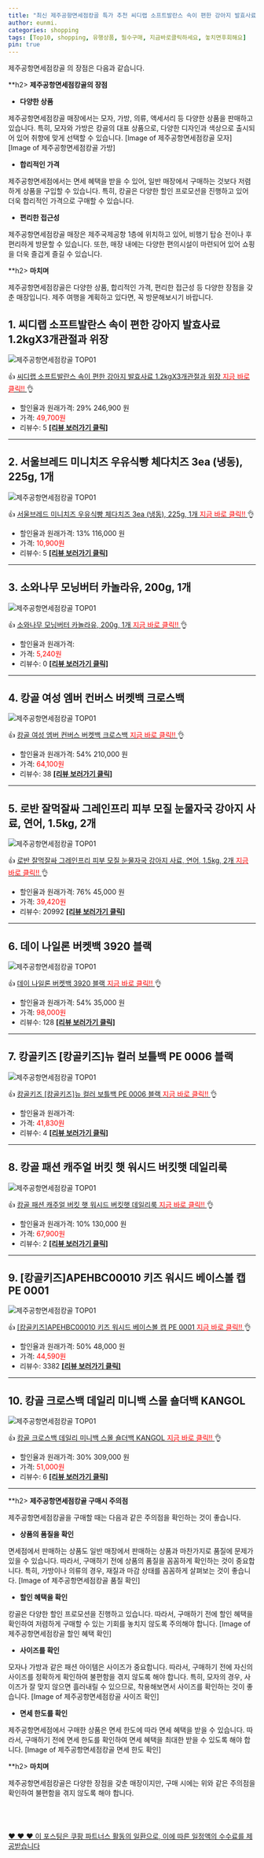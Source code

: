 ```yaml
---
title: "최신 제주공항면세점캉골 특가 추천 씨디랩 소프트발란스 속이 편한 강아지 발효사료 1.2kgX3개관절과 위장 비교 장점"
author: eunmi.
categories: shopping
tags: [Top10, shopping, 유행상품, 필수구매, 지금바로클릭하세요, 놓치면후회해요]
pin: true
---
```

제주공항면세점캉골 의 장점은 다음과 같습니다.

**h2> **제주공항면세점캉골의 장점**

* **다양한 상품**

제주공항면세점캉골 매장에서는 모자, 가방, 의류, 액세서리 등 다양한 상품을 판매하고 있습니다. 특히, 모자와 가방은 캉골의 대표 상품으로, 다양한 디자인과 색상으로 출시되어 있어 취향에 맞게 선택할 수 있습니다.
[Image of 제주공항면세점캉골 모자]
[Image of 제주공항면세점캉골 가방]

* **합리적인 가격**

제주공항면세점에서는 면세 혜택을 받을 수 있어, 일반 매장에서 구매하는 것보다 저렴하게 상품을 구입할 수 있습니다. 특히, 캉골은 다양한 할인 프로모션을 진행하고 있어 더욱 합리적인 가격으로 구매할 수 있습니다.

* **편리한 접근성**

제주공항면세점캉골 매장은 제주국제공항 1층에 위치하고 있어, 비행기 탑승 전이나 후 편리하게 방문할 수 있습니다. 또한, 매장 내에는 다양한 편의시설이 마련되어 있어 쇼핑을 더욱 즐겁게 즐길 수 있습니다.

**h2> **마치며**

제주공항면세점캉골은 다양한 상품, 합리적인 가격, 편리한 접근성 등 다양한 장점을 갖춘 매장입니다. 제주 여행을 계획하고 있다면, 꼭 방문해보시기 바랍니다.

   

## 1. 씨디랩 소프트발란스 속이 편한 강아지 발효사료 1.2kgX3개관절과 위장

![제주공항면세점캉골 TOP01](https://thumbnail6.coupangcdn.com/thumbnails/remote/230x230ex/image/vendor_inventory/9db3/d965d07af45fd3539e1506235cb8debb2d7efc2661ed9d64b05a0e6027a0.jpg)


👍 [씨디랩 소프트발란스 속이 편한 강아지 발효사료 1.2kgX3개관절과 위장 <font color=red> 지금 바로 클릭!! </font> ](https://link.coupang.com/re/AFFSDP?lptag=AF3617701&subid=GithubCoopas&pageKey=5026890713&traceid=V0-153&itemId=6746625540&vendorItemId=74039506522) 👌 


- 할인율과 원래가격: 29%  246,900   원
- 가격: <span style='color:red'>49,700원</span>
- 리뷰수: 5  [**[리뷰 보러가기 클릭]**](https://link.coupang.com/re/AFFSDP?lptag=AF3617701&subid=GithubCoopas&pageKey=5026890713&traceid=V0-153&itemId=6746625540&vendorItemId=74039506522)

---


   

## 2. 서울브레드 미니치즈 우유식빵 체다치즈 3ea (냉동), 225g, 1개

![제주공항면세점캉골 TOP01](https://thumbnail7.coupangcdn.com/thumbnails/remote/230x230ex/image/retail/images/7192613130444892-a84325d6-a1a8-4042-b654-d06154da3e53.jpg)


👍 [서울브레드 미니치즈 우유식빵 체다치즈 3ea (냉동), 225g, 1개 <font color=red> 지금 바로 클릭!! </font> ](https://link.coupang.com/re/AFFSDP?lptag=AF3617701&subid=GithubCoopas&pageKey=6055144098&traceid=V0-153&itemId=11112205975&vendorItemId=78391299665) 👌 


- 할인율과 원래가격: 13%  116,000   원
- 가격: <span style='color:red'>10,900원</span>
- 리뷰수: 5  [**[리뷰 보러가기 클릭]**](https://link.coupang.com/re/AFFSDP?lptag=AF3617701&subid=GithubCoopas&pageKey=6055144098&traceid=V0-153&itemId=11112205975&vendorItemId=78391299665)

---


   

## 3. 소와나무 모닝버터 카놀라유, 200g, 1개

![제주공항면세점캉골 TOP01](https://thumbnail7.coupangcdn.com/thumbnails/remote/230x230ex/image/retail/images/2023/04/24/11/9/d77eb3f4-cf08-47c1-a7df-898e1105e39e.jpg)


👍 [소와나무 모닝버터 카놀라유, 200g, 1개 <font color=red> 지금 바로 클릭!! </font> ](https://link.coupang.com/re/AFFSDP?lptag=AF3617701&subid=GithubCoopas&pageKey=7292332472&traceid=V0-153&itemId=18641651633&vendorItemId=85776746841) 👌 


- 할인율과 원래가격: 
- 가격: <span style='color:red'>5,240원</span>
- 리뷰수: 0  [**[리뷰 보러가기 클릭]**](https://link.coupang.com/re/AFFSDP?lptag=AF3617701&subid=GithubCoopas&pageKey=7292332472&traceid=V0-153&itemId=18641651633&vendorItemId=85776746841)

---


   

## 4. 캉골 여성 엠버 컨버스 버켓백 크로스백

![제주공항면세점캉골 TOP01](https://thumbnail6.coupangcdn.com/thumbnails/remote/230x230ex/image/vendor_inventory/c19b/9a6f72b1d15ecc21c9ca116d67828c96a883f5e574949c7e7d69f55a6f8e.jpg)


👍 [캉골 여성 엠버 컨버스 버켓백 크로스백 <font color=red> 지금 바로 클릭!! </font> ](https://link.coupang.com/re/AFFSDP?lptag=AF3617701&subid=GithubCoopas&pageKey=7282973727&traceid=V0-153&itemId=18598125505&vendorItemId=85733983709) 👌 


- 할인율과 원래가격: 54%  210,000   원
- 가격: <span style='color:red'>64,100원</span>
- 리뷰수: 38  [**[리뷰 보러가기 클릭]**](https://link.coupang.com/re/AFFSDP?lptag=AF3617701&subid=GithubCoopas&pageKey=7282973727&traceid=V0-153&itemId=18598125505&vendorItemId=85733983709)

---


   

## 5. 로반 잘먹잘싸 그레인프리 피부 모질 눈물자국 강아지 사료, 연어, 1.5kg, 2개

![제주공항면세점캉골 TOP01](https://thumbnail6.coupangcdn.com/thumbnails/remote/230x230ex/image/retail/images/187110718549789-b7fa2edf-8d9e-4a9d-bb22-f2d91cb37246.jpeg)


👍 [로반 잘먹잘싸 그레인프리 피부 모질 눈물자국 강아지 사료, 연어, 1.5kg, 2개 <font color=red> 지금 바로 클릭!! </font> ](https://link.coupang.com/re/AFFSDP?lptag=AF3617701&subid=GithubCoopas&pageKey=7087843187&traceid=V0-153&itemId=17653896958&vendorItemId=84999222978) 👌 


- 할인율과 원래가격: 76%  45,000   원
- 가격: <span style='color:red'>39,420원</span>
- 리뷰수: 20992  [**[리뷰 보러가기 클릭]**](https://link.coupang.com/re/AFFSDP?lptag=AF3617701&subid=GithubCoopas&pageKey=7087843187&traceid=V0-153&itemId=17653896958&vendorItemId=84999222978)

---


   

## 6. 데이 나일론 버켓백 3920 블랙

![제주공항면세점캉골 TOP01](https://thumbnail7.coupangcdn.com/thumbnails/remote/230x230ex/image/vendor_inventory/90f3/0d7a25c9b1516143d220afc4a9e6e869536d23e393e16872a7dc49649044.jpg)


👍 [데이 나일론 버켓백 3920 블랙 <font color=red> 지금 바로 클릭!! </font> ](https://link.coupang.com/re/AFFSDP?lptag=AF3617701&subid=GithubCoopas&pageKey=7174218835&traceid=V0-153&itemId=18080937385&vendorItemId=87089636262) 👌 


- 할인율과 원래가격: 54%  35,000   원
- 가격: <span style='color:red'>98,000원</span>
- 리뷰수: 128  [**[리뷰 보러가기 클릭]**](https://link.coupang.com/re/AFFSDP?lptag=AF3617701&subid=GithubCoopas&pageKey=7174218835&traceid=V0-153&itemId=18080937385&vendorItemId=87089636262)

---


   

## 7. 캉골키즈 [캉골키즈]뉴 컬러 보틀백 PE 0006 블랙

![제주공항면세점캉골 TOP01](https://thumbnail6.coupangcdn.com/thumbnails/remote/230x230ex/image/vendor_inventory/226a/eb6afbc877c088119eacf74616f5b62dea0efdf9aba89cf90b0a1609884a.jpg)


👍 [캉골키즈 [캉골키즈]뉴 컬러 보틀백 PE 0006 블랙 <font color=red> 지금 바로 클릭!! </font> ](https://link.coupang.com/re/AFFSDP?lptag=AF3617701&subid=GithubCoopas&pageKey=6892537315&traceid=V0-153&itemId=16551329179&vendorItemId=83744619284) 👌 


- 할인율과 원래가격: 
- 가격: <span style='color:red'>41,830원</span>
- 리뷰수: 4  [**[리뷰 보러가기 클릭]**](https://link.coupang.com/re/AFFSDP?lptag=AF3617701&subid=GithubCoopas&pageKey=6892537315&traceid=V0-153&itemId=16551329179&vendorItemId=83744619284)

---


   

## 8. 캉골 패션 캐주얼 버킷 햇 워시드 버킷햇 데일리룩

![제주공항면세점캉골 TOP01](https://thumbnail8.coupangcdn.com/thumbnails/remote/230x230ex/image/vendor_inventory/79fe/6be1a51cd2cdfd174e0aa5fb7da258fe4d7c3e8aca538791611a4bb4a6ea.jpg)


👍 [캉골 패션 캐주얼 버킷 햇 워시드 버킷햇 데일리룩 <font color=red> 지금 바로 클릭!! </font> ](https://link.coupang.com/re/AFFSDP?lptag=AF3617701&subid=GithubCoopas&pageKey=7246666317&traceid=V0-153&itemId=18424173981&vendorItemId=85565982068) 👌 


- 할인율과 원래가격: 10%  130,000   원
- 가격: <span style='color:red'>67,900원</span>
- 리뷰수: 2  [**[리뷰 보러가기 클릭]**](https://link.coupang.com/re/AFFSDP?lptag=AF3617701&subid=GithubCoopas&pageKey=7246666317&traceid=V0-153&itemId=18424173981&vendorItemId=85565982068)

---


   

## 9. [캉골키즈]APEHBC00010 키즈 워시드 베이스볼 캡 PE 0001

![제주공항면세점캉골 TOP01](https://thumbnail10.coupangcdn.com/thumbnails/remote/230x230ex/image/vendor_inventory/05be/38908b3278af5ed818002205d10a881b1d0467994ce5df5693cdb4531fab.jpg)


👍 [[캉골키즈]APEHBC00010 키즈 워시드 베이스볼 캡 PE 0001 <font color=red> 지금 바로 클릭!! </font> ](https://link.coupang.com/re/AFFSDP?lptag=AF3617701&subid=GithubCoopas&pageKey=7107511603&traceid=V0-153&itemId=17758282430&vendorItemId=84922629049) 👌 


- 할인율과 원래가격: 50%  48,000   원
- 가격: <span style='color:red'>44,590원</span>
- 리뷰수: 3382  [**[리뷰 보러가기 클릭]**](https://link.coupang.com/re/AFFSDP?lptag=AF3617701&subid=GithubCoopas&pageKey=7107511603&traceid=V0-153&itemId=17758282430&vendorItemId=84922629049)

---


   

## 10. 캉골 크로스백 데일리 미니백 스몰 숄더백 KANGOL

![제주공항면세점캉골 TOP01](https://thumbnail7.coupangcdn.com/thumbnails/remote/230x230ex/image/vendor_inventory/30b5/ef04a1fd121eb3b294dcba37e907251a929a6eaff0b45bd02f9f586cbe0b.jpg)


👍 [캉골 크로스백 데일리 미니백 스몰 숄더백 KANGOL <font color=red> 지금 바로 클릭!! </font> ](https://link.coupang.com/re/AFFSDP?lptag=AF3617701&subid=GithubCoopas&pageKey=6425320017&traceid=V0-153&itemId=13842093340&vendorItemId=81092190108) 👌 


- 할인율과 원래가격: 30%  309,000   원
- 가격: <span style='color:red'>51,000원</span>
- 리뷰수: 6  [**[리뷰 보러가기 클릭]**](https://link.coupang.com/re/AFFSDP?lptag=AF3617701&subid=GithubCoopas&pageKey=6425320017&traceid=V0-153&itemId=13842093340&vendorItemId=81092190108)

---
**h2> **제주공항면세점캉골 구매시 주의점**

제주공항면세점캉골을 구매할 때는 다음과 같은 주의점을 확인하는 것이 좋습니다.

* **상품의 품질을 확인**

면세점에서 판매하는 상품도 일반 매장에서 판매하는 상품과 마찬가지로 품질에 문제가 있을 수 있습니다. 따라서, 구매하기 전에 상품의 품질을 꼼꼼하게 확인하는 것이 중요합니다. 특히, 가방이나 의류의 경우, 재질과 마감 상태를 꼼꼼하게 살펴보는 것이 좋습니다.
[Image of 제주공항면세점캉골 품질 확인]

* **할인 혜택을 확인**

캉골은 다양한 할인 프로모션을 진행하고 있습니다. 따라서, 구매하기 전에 할인 혜택을 확인하여 저렴하게 구매할 수 있는 기회를 놓치지 않도록 주의해야 합니다.
[Image of 제주공항면세점캉골 할인 혜택 확인]

* **사이즈를 확인**

모자나 가방과 같은 패션 아이템은 사이즈가 중요합니다. 따라서, 구매하기 전에 자신의 사이즈를 정확하게 확인하여 불편함을 겪지 않도록 해야 합니다. 특히, 모자의 경우, 사이즈가 잘 맞지 않으면 흘러내릴 수 있으므로, 착용해보면서 사이즈를 확인하는 것이 좋습니다.
[Image of 제주공항면세점캉골 사이즈 확인]

* **면세 한도를 확인**

제주공항면세점에서 구매한 상품은 면세 한도에 따라 면세 혜택을 받을 수 있습니다. 따라서, 구매하기 전에 면세 한도를 확인하여 면세 혜택을 최대한 받을 수 있도록 해야 합니다.
[Image of 제주공항면세점캉골 면세 한도 확인]

**h2> **마치며**

제주공항면세점캉골은 다양한 장점을 갖춘 매장이지만, 구매 시에는 위와 같은 주의점을 확인하여 불편함을 겪지 않도록 해야 합니다.<br><br><br><br><br> [ ❤ ❤ ❤ 이 포스팅은 쿠팡 파트너스 활동의 일환으로, 이에 따른 일정액의 수수료를 제공받습니다](https://link.coupang.com/a/bcEFyh)